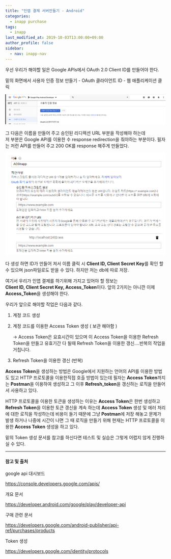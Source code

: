 ```yaml
---
title: "인앱 결제 서버만들기 - Android"
categories: 
  - inapp purchase
tags:
  - inapp
last_modified_at: 2019-10-03T13:00:00+09:00
author_profile: false
sidebar:
  - nav: inapp-nav
---
```


우선 우리가 해야할 일은 Google APIs에서 OAuth 2.0 Client ID를 만들어야 한다.

밑의 화면에서 사용자 인증 정보 만들기 - OAuth 클라이언트 ID - 웹 애플리케이션 클릭

![1](/assets/img/posts/inapp_purchase/android/1.png)

그 다음은 이름을 만들어 주고 승인된 리디렉션 URL 부분을 작성해야 하는데<br />
저 부분은 Google API를 이용한 수 response redirection을 줘야하는 부분이다. 필자는 저런 API를 만들어 주고 200 OK를 response 해주게 만들었다.

![2](/assets/img/posts/inapp_purchase/android/2.png)

다 생성 하면 ID가 만들어 져서 이름 클릭 시 **Client ID, Client Secret Key**를 확인 할 수 있으며 json파일로도 받을 수 있다. 하지만 저는 db에 따로 저장.

여기서 우리가 인앱 결제를 하기위해 가지고 있어야 할 정보는 <br />
**Client ID, Client Secret Key, Access_Token**이다. 앞의 2가지는 아니깐 이제 **Access_Token**을 생성해야 한다.

우리가 앞으로 해야할 작업은 다음과 같다.

1. 계정 코드  생성
2. 계정 코드를 이용한 Access Token 생성 ( 보관 해야함 )

    -> Access Token은 요효시간이 있으며 이 Access Token을 이용한 Refresh Token을 만들고 유효기간 다 될때 Refresh Token을 이용한 갱신....반복의 작업을 거칩니다.

3. Refresh Token을 이용한 갱신 (반복)

**Access Token**을 생성하는 방법은 Google에서 지원하는 언어의 API를 이용한 방법도 있고 HTTP 프로토콜을 이용한직접 호출 방법이 있는데 필자는 **Access Token**까지는 **Postman**을 이용하여 생성하고 그 이후 **Refresh_token**을 갱신하는 로직을 만들어서 사용하고 있다. 

HTTP 프로토콜을 이용한 토큰을 생성하는 이유는 **Access Token**은 한번 생성하고 **Refresh Token**을 이용한 토큰 갱신을 계속 하는데 **Access Token** 생성 및 에러 처리에 대한 로직을 작성하는데 비용이 들기 때문에 그냥 **Postman**에 저장 해놓고 문제가 발생 하거나 나중에 시간이 나면 그 때 로직을 만들기 위해 현재는 HTTP 프로토콜을 이용한 **Access Token** 생성을 하고 있다.

밑의 Token 생성 문서를 참고를 하신다면 테스트 및 실습은 그렇게 어렵지 않게 진행하실 수 있다.

---
#### 참고 및 출처

google api 대시보드

https://console.developers.google.com/apis/

 개요 문서

https://developer.android.com/google/play/developer-api

구매 관련 문서

https://developers.google.com/android-publisher/api-ref/purchases/products

Token 생성

https://developers.google.com/identity/protocols



